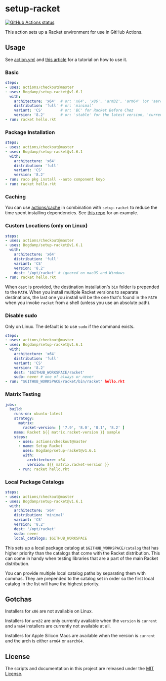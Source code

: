 # setup-racket

<p align="left">
  <a href="https://github.com/Bogdanp/setup-racket/actions?query=workflow%3A%22CI%22"><img alt="GitHub Actions status" src="https://github.com/Bogdanp/setup-racket/workflows/CI/badge.svg"></a>
</p>

This action sets up a Racket environment for use in GitHub Actions.

## Usage

See [action.yml](action.yml) and [this article][article] for a
tutorial on how to use it.

### Basic

```yaml
steps:
- uses: actions/checkout@master
- uses: Bogdanp/setup-racket@v1.6.1
  with:
    architecture: 'x64'  # or: 'x64', 'x86', 'arm32', 'arm64' (or 'aarch64')
    distribution: 'full' # or: 'minimal'
    variant: 'CS'        # or: 'BC' for Racket Before Chez
    version: '8.2'       # or: 'stable' for the latest version, 'current' for the latest snapshot, 'pre-release' for the latest pre-release build
- run: racket hello.rkt
```

### Package Installation

```yaml
steps:
- uses: actions/checkout@master
- uses: Bogdanp/setup-racket@v1.6.1
  with:
    architecture: 'x64'
    distribution: 'full'
    variant: 'CS'
    version: '8.2'
- run: raco pkg install --auto component koyo
- run: racket hello.rkt
```

### Caching

You can use [actions/cache] in combination with `setup-racket` to
reduce the time spent installing dependencies.  See [this repo][cache]
for an example.

### Custom Locations (only on Linux)

```yaml
steps:
- uses: actions/checkout@master
- uses: Bogdanp/setup-racket@v1.6.1
  with:
    architecture: 'x64'
    distribution: 'full'
    variant: 'CS'
    version: '8.2'
    dest: '/opt/racket' # ignored on macOS and Windows
- run: racket hello.rkt
```

When `dest` is provided, the destination installation's `bin` folder
is prepended to the `PATH`.  When you install multiple Racket versions
to separate destinations, the last one you install will be the one
that's found in the `PATH` when you invoke `racket` from a shell
(unless you use an absolute path).

### Disable sudo

Only on Linux. The default is to use `sudo` if the command exists.

```yaml
steps:
- uses: actions/checkout@master
- uses: Bogdanp/setup-racket@v1.6.1
  with:
    architecture: 'x64'
    distribution: 'full'
    variant: 'CS'
    version: '8.2'
    dest: '$GITHUB_WORKSPACE/racket'
    sudo: never # one of always or never
- run: "$GITHUB_WORKSPACE/racket/bin/racket" hello.rkt
```

### Matrix Testing

```yaml
jobs:
  build:
    runs-on: ubuntu-latest
    strategy:
      matrix:
        racket-version: [ '7.9', '8.0', '8.1', '8.2' ]
    name: Racket ${{ matrix.racket-version }} sample
    steps:
      - uses: actions/checkout@master
      - name: Setup Racket
        uses: Bogdanp/setup-racket@v1.6.1
        with:
          architecture: x64
          version: ${{ matrix.racket-version }}
      - run: racket hello.rkt
```

### Local Package Catalogs

```yaml
steps:
- uses: actions/checkout@master
- uses: Bogdanp/setup-racket@v1.6.1
  with:
    architecture: 'x64'
    distribution: 'minimal'
    variant: 'CS'
    version: '8.2'
    dest: '/opt/racket'
    sudo: never
    local_catalogs: $GITHUB_WORKSPACE
```

This sets up a local package catalog at `$GITHUB_WORKSPACE/catalog`
that has higher priority than the catalogs that come with the Racket
distribution.  This can come in handy when testing libraries that are
a part of the main Racket distribution.

You can provide multiple local catalog paths by separating them with
commas.  They are prepended to the catalog set in order so the first
local catalog in the list will have the highest priority.


## Gotchas

Installers for `x86` are not available on Linux.

Installers for `arm32` are only currently available when the `version`
is `current` and `arm64` installers are currently not available at
all.

Installers for Apple Silicon Macs are available when the version is
`current` and the arch is either `arm64` or `aarch64`.


## License

The scripts and documentation in this project are released under the [MIT License](LICENSE).

[article]: https://defn.io/2020/05/05/github-actions-for-racket-revised/
[actions/cache]: https://github.com/actions/cache
[cache]: https://github.com/Bogdanp/setup-racket-cache-example

